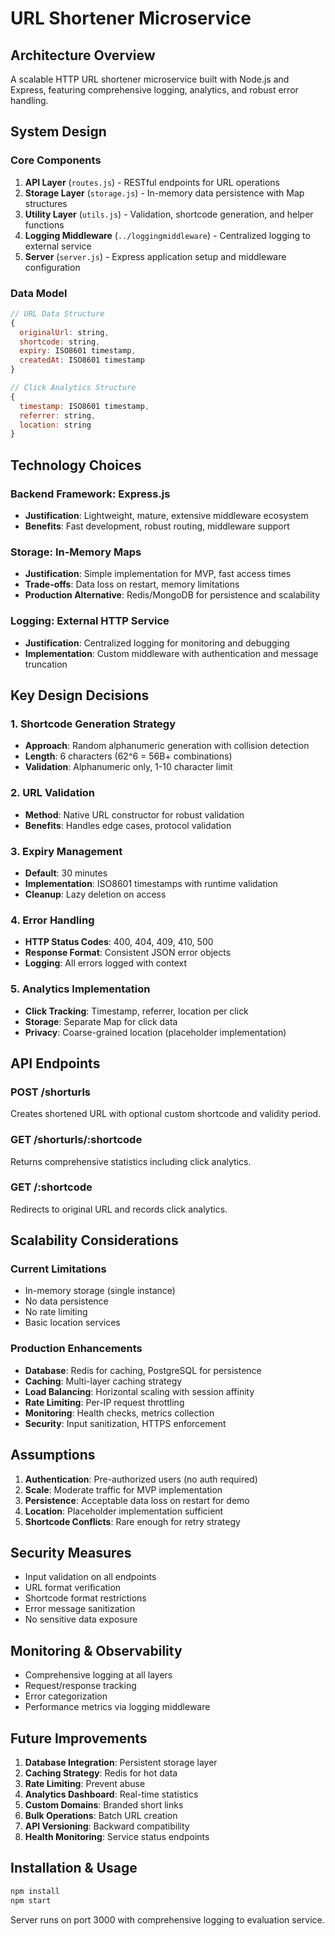 # URL Shortener Microservice

## Architecture Overview

A scalable HTTP URL shortener microservice built with Node.js and Express, featuring comprehensive logging, analytics, and robust error handling.

## System Design

### Core Components

1. **API Layer** (`routes.js`) - RESTful endpoints for URL operations
2. **Storage Layer** (`storage.js`) - In-memory data persistence with Map structures
3. **Utility Layer** (`utils.js`) - Validation, shortcode generation, and helper functions
4. **Logging Middleware** (`../loggingmiddleware`) - Centralized logging to external service
5. **Server** (`server.js`) - Express application setup and middleware configuration

### Data Model

```javascript
// URL Data Structure
{
  originalUrl: string,
  shortcode: string,
  expiry: ISO8601 timestamp,
  createdAt: ISO8601 timestamp
}

// Click Analytics Structure
{
  timestamp: ISO8601 timestamp,
  referrer: string,
  location: string
}
```

## Technology Choices

### Backend Framework: Express.js
- **Justification**: Lightweight, mature, extensive middleware ecosystem
- **Benefits**: Fast development, robust routing, middleware support

### Storage: In-Memory Maps
- **Justification**: Simple implementation for MVP, fast access times
- **Trade-offs**: Data loss on restart, memory limitations
- **Production Alternative**: Redis/MongoDB for persistence and scalability

### Logging: External HTTP Service
- **Justification**: Centralized logging for monitoring and debugging
- **Implementation**: Custom middleware with authentication and message truncation

## Key Design Decisions

### 1. Shortcode Generation Strategy
- **Approach**: Random alphanumeric generation with collision detection
- **Length**: 6 characters (62^6 = 56B+ combinations)
- **Validation**: Alphanumeric only, 1-10 character limit

### 2. URL Validation
- **Method**: Native URL constructor for robust validation
- **Benefits**: Handles edge cases, protocol validation

### 3. Expiry Management
- **Default**: 30 minutes
- **Implementation**: ISO8601 timestamps with runtime validation
- **Cleanup**: Lazy deletion on access

### 4. Error Handling
- **HTTP Status Codes**: 400, 404, 409, 410, 500
- **Response Format**: Consistent JSON error objects
- **Logging**: All errors logged with context

### 5. Analytics Implementation
- **Click Tracking**: Timestamp, referrer, location per click
- **Storage**: Separate Map for click data
- **Privacy**: Coarse-grained location (placeholder implementation)

## API Endpoints

### POST /shorturls
Creates shortened URL with optional custom shortcode and validity period.

### GET /shorturls/:shortcode
Returns comprehensive statistics including click analytics.

### GET /:shortcode
Redirects to original URL and records click analytics.

## Scalability Considerations

### Current Limitations
- In-memory storage (single instance)
- No data persistence
- No rate limiting
- Basic location services

### Production Enhancements
- **Database**: Redis for caching, PostgreSQL for persistence
- **Caching**: Multi-layer caching strategy
- **Load Balancing**: Horizontal scaling with session affinity
- **Rate Limiting**: Per-IP request throttling
- **Monitoring**: Health checks, metrics collection
- **Security**: Input sanitization, HTTPS enforcement

## Assumptions

1. **Authentication**: Pre-authorized users (no auth required)
2. **Scale**: Moderate traffic for MVP implementation
3. **Persistence**: Acceptable data loss on restart for demo
4. **Location**: Placeholder implementation sufficient
5. **Shortcode Conflicts**: Rare enough for retry strategy

## Security Measures

- Input validation on all endpoints
- URL format verification
- Shortcode format restrictions
- Error message sanitization
- No sensitive data exposure

## Monitoring & Observability

- Comprehensive logging at all layers
- Request/response tracking
- Error categorization
- Performance metrics via logging middleware

## Future Improvements

1. **Database Integration**: Persistent storage layer
2. **Caching Strategy**: Redis for hot data
3. **Rate Limiting**: Prevent abuse
4. **Analytics Dashboard**: Real-time statistics
5. **Custom Domains**: Branded short links
6. **Bulk Operations**: Batch URL creation
7. **API Versioning**: Backward compatibility
8. **Health Monitoring**: Service status endpoints

## Installation & Usage

```bash
npm install
npm start
```

Server runs on port 3000 with comprehensive logging to evaluation service.